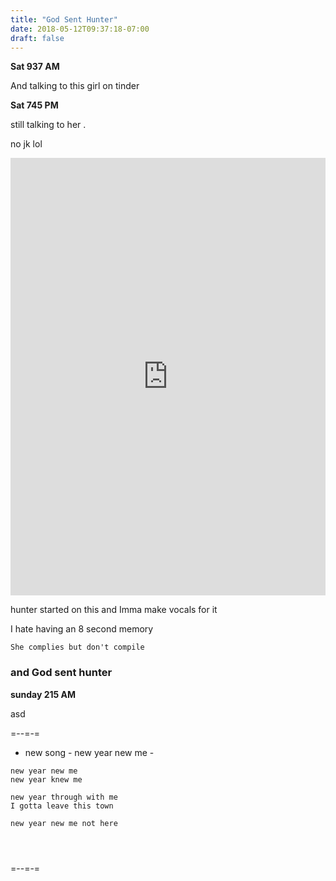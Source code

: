 ```yaml
---
title: "God Sent Hunter"
date: 2018-05-12T09:37:18-07:00
draft: false
---
```


**Sat 937 AM**

And talking to this girl on tinder


**Sat 745 PM**

still talking to her .

no jk lol


<iframe width="100%" height="700" scrolling="no" frameborder="no" allow="autoplay" src="https://w.soundcloud.com/player/?url=https%3A//api.soundcloud.com/tracks/446880957&color=%23ff5500&auto_play=false&hide_related=false&show_comments=true&show_user=true&show_reposts=false&show_teaser=true&visual=true"></iframe>


hunter started on this and Imma make vocals for it

I hate having an 8 second memory
```
She complies but don't compile

```
### and God sent hunter


**sunday 215 AM**

asd


=--=-=

- new song - new year new me -
```
new year new me
new year knew me

new year through with me
I gotta leave this town

new year new me not here




```


=--=-=
